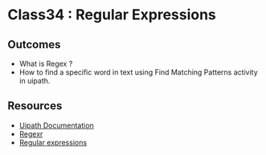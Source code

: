 # Class34 : Regular Expressions  

## Outcomes

- What is Regex ?
- How to find a specific word in text using Find Matching Patterns activity in uipath.


## Resources

- [Uipath Documentation](https://docs.uipath.com/)
- [Regexr](https://regexr.com/)
- [Regular expressions](https://developer.mozilla.org/en-US/docs/Web/JavaScript/Guide/Regular_expressions)
